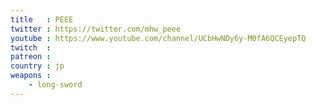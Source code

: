 ```yaml
---
title   : PEEE
twitter : https://twitter.com/mhw_peee
youtube : https://www.youtube.com/channel/UCbHwNDy6y-M0fA6QCEyepTQ
twitch  :
patreon :
country : jp
weapons :
    - long-sword
---
```

